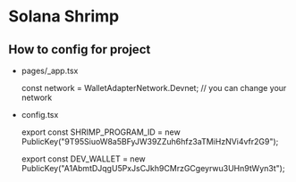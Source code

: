 # Solana Shrimp

## How to config for project
- pages/_app.tsx

    const network = WalletAdapterNetwork.Devnet; // you can change your network

- config.tsx

    export const SHRIMP_PROGRAM_ID = new PublicKey("9T95SiuoW8a5BFyJW39ZZuh6hfz3aTMiHzNVi4vfr2G9");

    export const DEV_WALLET = new PublicKey("A1AbmtDJqgU5PxJsCJkh9CMrzGCgeyrwu3UHn9tWyn3t");


